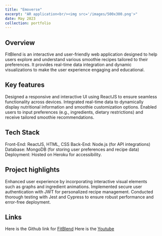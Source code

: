 ```yaml
---
title: "Emoverse"
excerpt: "AR application<br/><img src='/images/500x300.png'>"
date: May 2023
collection: portfolio
---
```

Overview
---
FitBlend is an interactive and user-friendly web application designed to help users explore and understand various smoothie recipes tailored to their preferences. It provides real-time data integration and dynamic visualizations to make the user experience engaging and educational.

Key features
---
Designed a responsive and interactive UI using ReactJS to ensure seamless functionality across devices.
Integrated real-time data to dynamically display nutritional information and smoothie customization options.
Enabled users to input preferences (e.g., ingredients, dietary restrictions) and receive tailored smoothie recommendations.

Tech Stack
---
Front-End: ReactJS, HTML, CSS
Back-End: Node.js (for API integrations)
Database: MongoDB (for storing user preferences and recipe data)
Deployment: Hosted on Heroku for accessibility.

Project highlights
---
Enhanced user experience by incorporating interactive visual elements such as graphs and ingredient animations.
Implemented secure user authentication with JWT for personalized recipe management.
Conducted thorough testing with Jest and Cypress to ensure robust performance and error-free deployment.

Links
---
Here is the Github link for [FitBlend](https://github.com/tanishabisht/UI-FitBlend)
Here is the [Youtube](https://www.youtube.com/watch?v=6DMfQaXXP1k)

